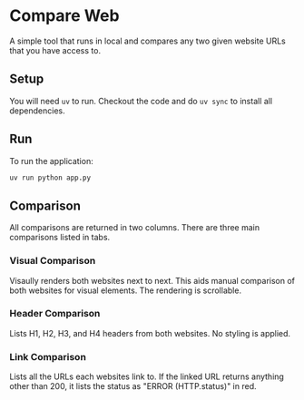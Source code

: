 # Compare Web

A simple tool that runs in local and compares any two given website URLs that you have access to.

## Setup

You will need `uv` to run. Checkout the code and do `uv sync` to install all dependencies.

## Run

To run the application:

```sh
uv run python app.py
```

## Comparison

All comparisons are returned in two columns. There are three main comparisons listed in tabs. 

### Visual Comparison

Visaully renders both websites next to next. This aids manual comparison of both websites for visual elements. The rendering is scrollable.

### Header Comparison

Lists H1, H2, H3, and H4 headers from both websites. No styling is applied.

### Link Comparison

Lists all the URLs each websites link to. If the linked URL returns anything other than 200, it lists the status as "ERROR (HTTP.status)" in red.
